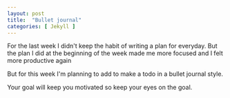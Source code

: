 ```yaml
---
layout: post
title:  "Bullet journal"
categories: [ Jekyll ]
---
```


For the last week I didn't keep the habit of writing a plan for everyday.
But the plan I did at the beginning of the week made me more focused and I felt more productive again

But for this week I'm planning to add to make a todo in a bullet journal style.

Your goal will keep you motivated so keep your eyes on the goal.
